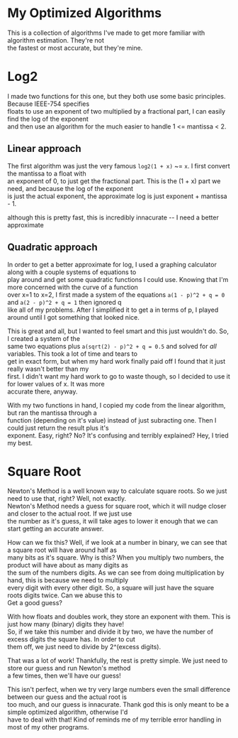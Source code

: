 # My Optimized Algorithms
This is a collection of algorithms I've made to get more familiar with algorithm estimation. They're not    
the fastest or most accurate, but they're mine.

# Log2
I made two functions for this one, but they both use some basic principles. Because IEEE-754 specifies    
floats to use an exponent of two multiplied by a fractional part, I can easily find the log of the exponent    
and then use an algorithm for the much easier to handle 1 <= mantissa < 2.

## Linear approach

The first algorithm was just the very famous `log2(1 + x)` ~= `x`. I first convert the mantissa to a float with    
an exponent of 0, to just get the fractional part. This is the (1 + x) part we need, and because the log of the exponent    
is just the actual exponent, the approximate log is just exponent + mantissa - 1.    
    
although this is pretty fast, this is incredibly innacurate -- I need a better approximate

## Quadratic approach

In order to get a better approximate for log, I used a graphing calculator along with a couple systems of equations to    
play around and get some quadratic functions I could use. Knowing that I'm more concerned with the curve of a function    
over x=1 to x=2, I first made a system of the equations `a(1 - p)^2 + q = 0` and `a(2 - p)^2 + q = 1` then ignored q    
like all of my problems. After I simplified it to get a in terms of p, I played around until I got something that looked nice.
    
This is great and all, but I wanted to feel smart and this just wouldn't do. So, I created a system of the    
same two equations plus `a(sqrt(2) - p)^2 + q = 0.5` and solved for *all* variables. This took a lot of time and tears to    
get in exact form, but when my hard work finally paid off I found that it just really wasn't better than my    
first. I didn't want my hard work to go to waste though, so I decided to use it for lower values of x. It was more    
accurate there, anyway.
    
With my two functions in hand, I copied my code from the linear algorithm, but ran the mantissa through a     
function (depending on it's value) instead of just subracting one. Then I could just return the result plus
it's    
exponent. Easy, right? No? It's confusing and terribly explained? Hey, I tried my best.

# Square Root
Newton's Method is a well known way to calculate square roots. So we just need to use that, right? Well, not exactly.    
Newton's Method needs a guess for square root, which it will nudge closer and closer to the actual root. If we just use    
the number as it's guess, it will take ages to lower it enough that we can start getting an accurate answer.    
    
How can we fix this? Well, if we look at a number in binary, we can see that a square root will have around half as    
many bits as it's square. Why is this? When you multiply two numbers, the product will have about as many digits as    
the sum of the numbers digits. As we can see from doing multiplication by hand, this is because we need to multiply    
every digit with every other digit. So, a square will just have the square roots digits twice. Can we abuse this to    
Get a good guess?    
    
With how floats and doubles work, they store an exponent with them. This is just how many (binary) digits they have!    
So, if we take this number and divide it by two, we have the number of excess digits the square has. In order to cut    
them off, we just need to divide by 2^(excess digits).    
    
That was a lot of work! Thankfully, the rest is pretty simple. We just need to store our guess and run Newton's method    
a few times, then we'll have our guess!    
    
This isn't perfect, when we try very large numbers even the small difference between our guess and the actual root is    
too much, and our guess is innacurate. Thank god this is only meant to be a simple optimized algorithm, otherwise I'd    
have to deal with that! Kind of reminds me of my terrible error handling in most of my other programs.
